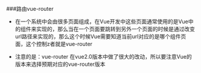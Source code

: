 ###路由vue-router

 * 
    在一个系统中会由很多页面组成，在Vue开发中这些页面通常使用的是Vue中的组件来实现的，那么当在一个页面要跳转到另外一个页面的时候是通过改变url路径来实现的，那么这个时候Vue需要知道当前url对应的是哪个组件页面，这个控制z者就是vue-router
  
 * 注意的是：vue-router 在vue2.0版本中做了很大的改动，所以要注意Vue的版本来选择预期对应的vue-router版本

